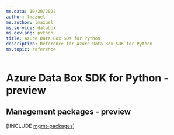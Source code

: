 ```yaml
---
ms.data: 10/20/2022
author: lmazuel
ms.author: lmazuel
ms.service: databox
ms.devlang: python
title: Azure Data Box SDK for Python
description: Reference for Azure Data Box SDK for Python
ms.topic: reference
---
```

# Azure Data Box SDK for Python - preview

## Management packages - preview
[!INCLUDE [mgmt-packages](data-box-mgmt-index.md)]